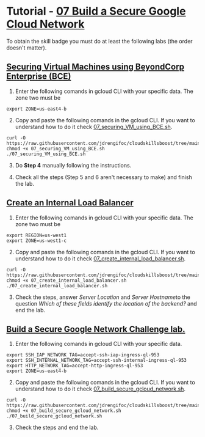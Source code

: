 # Tutorial - [07 Build a Secure Google Cloud Network](https://www.cloudskillsboost.google/paths/36/course_templates/654)

To obtain the skill badge you must do at least the following labs (the order doesn't matter).

## [Securing Virtual Machines using BeyondCorp Enterprise (BCE)](https://www.cloudskillsboost.google/paths/36/course_templates/654/labs/464656)
1. Enter the following comands in gcloud CLI with your specific data. The zone two must be 
```
export ZONE=us-east4-b
```
2. Copy and paste the following comands in the gcloud CLI. If you want to understand how to do it check [07_securing_VM_using_BCE.sh](https://github.com/jdrengifoc/cloudskillsboost/tree/maing/cloud_CFC/skill_badges/07_build_secure_gcloud_network/07_securing_VM_using_BCE.sh).
```
curl -O https://raw.githubusercontent.com/jdrengifoc/cloudskillsboost/tree/main/gcloud_CFC/skill_badges/07_build_secure_gcloud_network/07_create_internal_load_balancer.sh
chmod +x 07_securing_VM_using_BCE.sh
./07_securing_VM_using_BCE.sh
```
3. Do **Step 4** manually following the instructions.

4. Check all the steps (Step 5 and 6 aren't necessary to make) and finish the lab.

## [Create an Internal Load Balancer](https://www.cloudskillsboost.google/paths/36/course_templates/654/labs/464660)
1. Enter the following comands in gcloud CLI with your specific data. The zone two must be 
```
export REGION=us-west1
export ZONE=us-west1-c
```

2. Copy and paste the following comands in the gcloud CLI. If you want to understand how to do it check [07_create_internal_load_balancer.sh](https://github.com/jdrengifoc/cloudskillsboost/tree/maing/cloud_CFC/skill_badges/07_build_secure_gcloud_network/07_create_internal_load_balancer.sh).
```
curl -O https://raw.githubusercontent.com/jdrengifoc/cloudskillsboost/tree/main/gcloud_CFC/skill_badges/07_build_secure_gcloud_network/07_create_internal_load_balancer.sh
chmod +x 07_create_internal_load_balancer.sh
./07_create_internal_load_balancer.sh
```
3. Check the steps, answer *Server Location* and *Server Hostname*to the question *Which of these fields identify the location of the backend?* and end the lab.

## [Build a Secure Google Network Challenge lab.](https://www.cloudskillsboost.google/paths/36/course_templates/654/labs/464661)

1. Enter the following comands in gcloud CLI with your specific data.
```
export SSH_IAP_NETWORK_TAG=accept-ssh-iap-ingress-ql-953
export SSH_INTERNAL_NETWORK_TAG=accept-ssh-internal-ingress-ql-953
export HTTP_NETWORK_TAG=accept-http-ingress-ql-953
export ZONE=us-east4-b
```
2. Copy and paste the following comands in the gcloud CLI. If you want to understand how to do it check [07_build_secure_gcloud_network.sh](https://github.com/jdrengifoc/cloudskillsboost/tree/maing/cloud_CFC/skill_badges/07_build_secure_gcloud_network/07_build_secure_gcloud_network.sh).
```
curl -O https://raw.githubusercontent.com/jdrengifoc/cloudskillsboost/tree/main/gcloud_CFC/skill_badges/07_build_secure_gcloud_network/07_build_secure_gcloud_network.sh
chmod +x 07_build_secure_gcloud_network.sh
./07_build_secure_gcloud_network.sh
```
3. Check the steps and end the lab.
